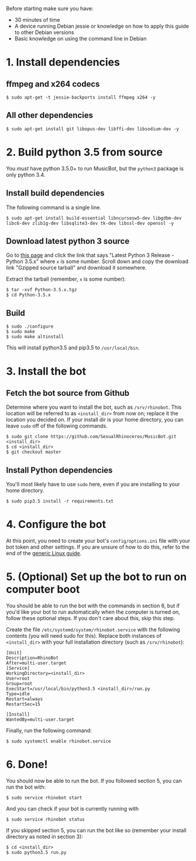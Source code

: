 Before starting make sure you have:

 * 30 minutes of time
 * A device running Debian jessie or knowledge on how to apply this guide to other Debian versions
 * Basic knowledge on using the command line in Debian

# 1. Install dependencies

## ffmpeg and x264 codecs

`$ sudo apt-get -t jessie-backports install ffmpeg x264 -y`

## All other dependencies
`$ sudo apt-get install git libopus-dev libffi-dev libsodium-dev -y`

# 2. Build python 3.5 from source

You *must* have python 3.5.0+ to run MusicBot, but the `python3` package is only python 3.4.

## Install build dependencies

The following command is a single line.

`$ sudo apt-get install build-essential libncursesw5-dev libgdbm-dev libc6-dev zlib1g-dev libsqlite3-dev tk-dev libssl-dev openssl -y`

## Download latest python 3 source

Go to [this page](https://www.python.org/downloads/source/) and click the link that says "Latest Python 3 Release - Python 3.5.x" where `x` is some number. Scroll down and copy the download link "Gzipped source tarball" and download it somewhere.

Extract the tarball (remember, `x` is some number):

```
$ tar -xvf Python-3.5.x.tgz
$ cd Python-3.5.x
```

## Build

```
$ sudo ./configure
$ sudo make
$ sudo make altinstall
```

This will install python3.5 and pip3.5 to `/usr/local/bin`.

# 3. Install the bot

## Fetch the bot source from Github

Determine where you want to install the bot, such as `/srv/rhinobot`. This location will be referred to as `<install_dir>` from now on; replace it the location you decided on. If your install dir is your home directory, you can leave `sudo` off of the following commands.

```
$ sudo git clone https://github.com/SexualRhinoceros/MusicBot.git <install_dir>
$ cd <install_dir>
$ git checkout master
```

## Install Python dependencies

You'll most likely have to use `sudo` here, even if you are installing to your home directory.

```
$ sudo pip3.5 install -r requirements.txt
```

# 4. Configure the bot

At this point, you need to create your bot's `config/options.ini` file with your bot token and other settings. If you are unsure of how to do this, refer to the end of the [generic Linux guide](https://github.com/SexualRhinoceros/MusicBot/wiki/Installation-guide-for-Ubuntu-14.04-and-other-versions#2b-change-configuration-file).

# 5. (Optional) Set up the bot to run on computer boot

You should be able to run the bot with the commands in section 6, but if you'd like your bot to run automatically when the computer is turned on, follow these optional steps. If you don't care about this, skip this step.

Create the file `/etc/systemd/system/rhinobot.service` with the following contents (you will need sudo for this). Replace both instances of `<install_dir>` with your full installation directory (such as `/srv/rhinobot`):

```
[Unit]
Description=RhinoBot
After=multi-user.target
[Service]
WorkingDirectory=<install_dir>
User=root
Group=root
ExecStart=/usr/local/bin/python3.5 <install_dir>/run.py
Type=idle
Restart=always
RestartSec=15

[Install]
WantedBy=multi-user.target
```

Finally, run the following command:

```
$ sudo systemctl enable rhinobot.service
```

# 6. Done!

You should now be able to run the bot. If you followed section 5, you can run the bot with:

```
$ sudo service rhinobot start
```

And you can check if your bot is currently running with

```
$ sudo service rhinobot status
```

If you skipped section 5, you can run the bot like so (remember your install directory as noted in section 3):

```
$ cd <install_dir>
$ sudo python3.5 run.py 
```